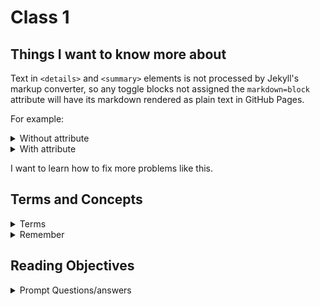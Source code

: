 # Class 1

## Things I want to know more about

Text in `<details>` and `<summary>` elements is not processed by Jekyll's markup converter, so any toggle blocks not assigned the `markdown=block` attribute will have its markdown rendered as plain text in GitHub Pages.

For example:

<details><summary>Without attribute</summary>

# Heading One
  
1. Ordered list item
2. Ordered list item
    * UL item
    * UL item

### Code Block
  
```js
function logSomething(something) {
console.log('Something', something);
}
```

</details>

<details markdown="block"><summary>With attribute</summary>

# Heading One
  
1. Ordered list item
2. Ordered list item
    * UL item
    * UL item

### Code Block
  
```js
function logSomething(something) {
console.log('Something', something);
}
```

</details>


I want to learn how to fix more problems like this.

## Terms and Concepts

<details markdown="block"><summary>Terms</summary>

<dl>
    <dt>Nesting</dt>
    <dd>Elements placed in other elements. Common term we've come acrossed, so should make it a part of our language.</dd>
    <dt>Block and inline elements</dt>
    <dd>Block level elements are generally structural and represent sections like menus and paragraphs. Inline elements are contained within block level, and are used to emphasize smaller parts like text highlighting.</dd>
    <dt>Void Elements</dt>
    <dd>`Used to insert imbed something in a document. The image tag is an example.</dd>
    <dt>Attributes</dt>
    <dd>Contain extra information not contained in the content. <code><\details class ="toggle"></code></dd>
</dl>

</details>

<details markdown="block"><summary>Remember</summary>

### How to assign html class for styling

```
<details class="toggle" markdown="block">
```

</details>

## Reading Objectives

<details markdown="block"><summary>Prompt Questions/answers</summary>


### 1. Describe how HTML, CSS, and JS files are “parsed” in the browser.

The browser first parses the HTML file which leads to the identification to any `<link>` or `<script>` elements that reference to any external CSS or JS documents.

As it parses the HTML it requests any css or JS files found in thier perspective elements from the server and then parses the css and js from their files.

The browser then generates the DOM tree from the html, an in-memory CSSOM structure from the CSS, and compiles and executes the parsed js.

As the browser builds the DOM tree, styles the CSS, and executes the JS a visual representation is created on the screen that that we can see and interact with.

### 3. How can you find images to add to a Website?
You can use google images, there is a copyright filter that will filter out any images that are copyrighted. You can also use your camera roll, or a billion other sources.

### 4. How do you create a String vs a Number in JavaScript?

`let string = "string"`

`let num = 45`

### 5. What is a Variable and why are they important in JavaScript?

A variable is a container used to store values in. They reduce the need to reenter a specific value every time it is needed.

### 1. What is an HTML attribute?

An attribute specifies an additional value or information that will not appear in the actual content itself.

### 2. Describe the Anatomy of an HTMl element.

1. An element name wrapped in opening and closing angle brackets. This is the beginning of the elements impact. 
2. The content of the element, which can be text or a number of other things. 
3. Followed by the closing tag WHich is the same opening angle bracket followed by a forward slash then the element name, and then a closing angle bracket.

### 3. What is the Difference between `<article>` and `<section>` element tags?

`<section>` Elements should only be used with generic standalone sections of a document when there isn't a more specific element to represent it. `article` elements are used as containers compoosing the composition for things like blog articles that have formatting that will be reused or syndicated for similar content in the future.

### 4. What Elements does a “typical” website include?

`<head>, <header>, <nav>, <main>, <article>, <section>, <div>, <aside>, <footer>, <p>`


### 5. How does metadata influence Search Engine Optimization?

Including a description with keywords relating to the content of your page because it has the potential to help it appear higher in relelvant searches performed in search engines--although keywords are often ignored in search engines now because of spammers filling lists with irrelevant keywords.

### 6. How is the `<meta>` HTML tag used when specifying metadata?

It is used in the `head` of a document, where we can assign values to attributes like name and content.

### 1. What is the first step to designing a Website?

Determine what it is that you want to accomplish, how your website can help you reach those goals, and what needs to be done and in what order to reach those goals. It's referred to as project ideation.

### 2. What is the most important question to answer when designing a Website?

What exactly do I wish to accomplish with this website?

### 1. Why should you use an `<h1>` element over a `<span>` element to display a top level heading?

Because most browsers have user agent styleshets that will style an `<h1>` with a large font meant to look like a heading, whereas `<span>`s will not receive the same benefits.

### 2. What are the benefits of using semantic tags in our HTML?

* Search engines will consider its contents as importent keywords that influence the page's search rankings.

* Screenreaders can use it as a signpost to help visually impaired users navigate a page.

* Finding blocks of meaningful code is much easier than searching through a bunch of `div`s.

* Gives the developer an idea of what type of data will be populated.

* Semantic naming mirrors proper custom element and component naming.

### 1. Describe 2 things that require JavaScript in the Browser?

Recording any click actions and updating the page with them, or storing user variables to use later both require JS

### 2. How can you add JavaScript to an HTML document?

By either using an internal `<script> somecode </script>` element with some JS in it or by creating an external js file with the javascript code and calling it with `<script src="jsFileNanme.js" defer></script>`

</details>
